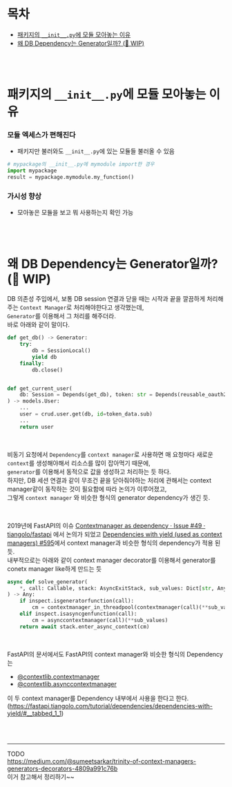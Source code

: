 # 목차

- [패키지의 `__init__.py`에 모듈 모아놓는 이유](#패키지의-`__init__.py`에-모듈-모아놓는-이유)
- [왜 DB Dependency는 Generator일까? (🚧 WIP)](#왜-db-dependency는-generator일까?-(🚧-wip))

<br><br>


# 패키지의 `__init__.py`에 모듈 모아놓는 이유
### 모듈 엑세스가 편해진다
- 패키지만 불러와도 `__init__.py`에 있는 모듈들 불러올 수 있음

```python
# mypackage의 __init__.py에 mymodule import한 경우
import mypackage
result = mypackage.mymodule.my_function()
```

### 가시성 향상
- 모아놓은 모듈을 보고 뭐 사용하는지 확인 가능

<br><br>



# 왜 DB Dependency는 Generator일까? (🚧 WIP)

DB 의존성 주입에서, 보통 DB session 연결과 닫을 때는 시작과 끝을 깔끔하게 처리해주는 `Context Manager`로 처리해야한다고 생각했는데, <br>`Generator`를 이용해서 그 처리를 해주더라. <br>
바로 아래와 같이 말이다.
```python
def get_db() -> Generator:
    try:
        db = SessionLocal()
        yield db
    finally:
        db.close()


def get_current_user(
    db: Session = Depends(get_db), token: str = Depends(reusable_oauth2)
) -> models.User:
    ...
    user = crud.user.get(db, id=token_data.sub)
    ...
    return user

```


<br>


비동기 요청에서 `Dependency`를 `context manager`로 사용하면 매 요청마다 새로운 `context`를 생성해야해서 리소스를 많이 잡아먹기 때문에, <br>
`generator`를 이용해서 동적으로 값을 생성하고 처리하는 듯 하다. <br>
하지만, DB 세션 연결과 같이 무조건 끝을 닫아줘야하는 처리에 관해서는 context manager같이 동작하는 것이 필요함에 따라 논의가 이루어졌고, <br> 그렇게 `context manager` 와 비슷한 형식의 generator dependency가 생긴 듯.


<br>

2019년에 FastAPI의 이슈 [Contextmanager as dependency · Issue #49 · tiangolo/fastapi](https://github.com/tiangolo/fastapi/issues/49) 에서 논의가 되었고 [Dependencies with yield (used as context managers)
#595](https://github.com/tiangolo/fastapi/pull/595)에서 context manager과 비슷한 형식의 dependency가 적용 된 듯. <br>
내부적으로는 아래와 같이 context manager decorator를 이용해서 generator를 conetx manager like하게 만드는 듯

```python
async def solve_generator(
    *, call: Callable, stack: AsyncExitStack, sub_values: Dict[str, Any]
) -> Any:
    if inspect.isgeneratorfunction(call):
        cm = contextmanager_in_threadpool(contextmanager(call)(**sub_values))
    elif inspect.isasyncgenfunction(call):
        cm = asynccontextmanager(call)(**sub_values)
    return await stack.enter_async_context(cm)

```

<br>

FastAPI의 문서에서도 FastAPI의 context manager와 비슷한 형식의 Dependency는 
- [@contextlib.contextmanager](https://docs.python.org/3/library/contextlib.html#contextlib.contextmanager)
- [@contextlib.asynccontextmanager](https://docs.python.org/3/library/contextlib.html#contextlib.asynccontextmanager)

이 두 context manager를 Dependency 내부에서 사용을 한다고 한다. (https://fastapi.tiangolo.com/tutorial/dependencies/dependencies-with-yield/#__tabbed_1_1) <br>



<br><br>

---

TODO <br>
https://medium.com/@sumeetsarkar/trinity-of-context-managers-generators-decorators-4809a991c76b <br>
이거 참고해서 정리하기~~